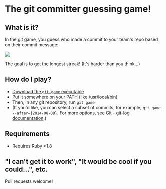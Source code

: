# The git committer guessing game!

## What is it?

In the git game, you guess who made a commit to your team's repo based on their commit message:

![](https://cloud.githubusercontent.com/assets/21294/6428030/ba13a98c-bf60-11e4-92fa-ae25302e9a84.png)

The goal is to get the longest streak! (It's harder than you think...)

## How do I play?

- [Download the `git-game` executable](https://github.com/jsomers/git-game/releases/tag/1.2)
- Put it somewhere on your PATH (like /usr/local/bin)
- Then, in any git repository, run `git game`
- (If you'd like, you can select a subset of commits, for example, `git game --after={2014-08-08}`. For more options, see [Git - git-log documentation](https://git-scm.com/docs/git-log).)

## Requirements

- Requires Ruby >1.8

## "I can't get it to work", "It would be cool if you could...", etc.

Pull requests welcome!
